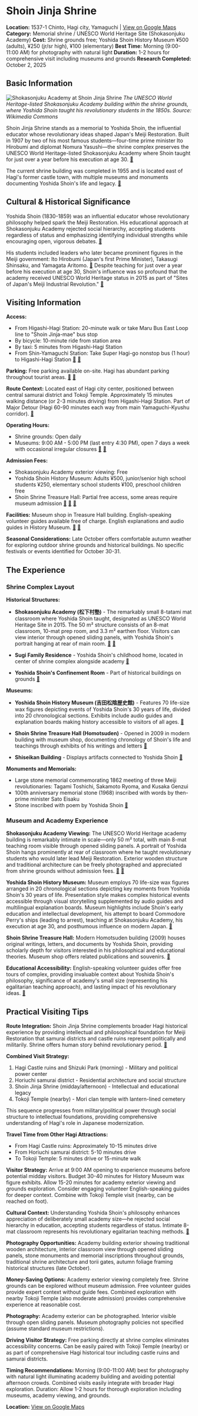 # Shoin Jinja Shrine

**Location:** 1537-1 Chinto, Hagi city, Yamaguchi | [View on Google Maps](https://maps.google.com/maps?q=34.411111,131.417222)
**Category:** Memorial shrine / UNESCO World Heritage Site (Shokasonjuku Academy)
**Cost:** Shrine grounds free; Yoshida Shoin History Museum ¥500 (adults), ¥250 (jr/sr high), ¥100 (elementary)
**Best Time:** Morning (9:00-11:00 AM) for photography with natural light
**Duration:** 1-2 hours for comprehensive visit including museums and grounds
**Research Completed:** October 2, 2025

## Basic Information

![Shokasonjuku Academy at Shoin Jinja Shrine](https://upload.wikimedia.org/wikipedia/commons/7/77/Shokason-juku_School_in_Shoin_Shrine_4.jpg)
*The UNESCO World Heritage-listed Shokasonjuku Academy building within the shrine grounds, where Yoshida Shoin taught his revolutionary students in the 1850s. Source: Wikimedia Commons*

Shoin Jinja Shrine stands as a memorial to Yoshida Shoin, the influential educator whose revolutionary ideas shaped Japan's Meiji Restoration. Built in 1907 by two of his most famous students—four-time prime minister Ito Hirobumi and diplomat Nomura Yasushi—the shrine complex preserves the UNESCO World Heritage-listed Shokasonjuku Academy where Shoin taught for just over a year before his execution at age 30. [🔗](https://www.japan-guide.com/e/e6156.html)

The current shrine building was completed in 1955 and is located east of Hagi's former castle town, with multiple museums and monuments documenting Yoshida Shoin's life and legacy. [🔗](https://www.japan-guide.com/e/e6156.html)

## Cultural & Historical Significance

Yoshida Shoin (1830-1859) was an influential educator whose revolutionary philosophy helped spark the Meiji Restoration. His educational approach at Shokasonjuku Academy rejected social hierarchy, accepting students regardless of status and emphasizing identifying individual strengths while encouraging open, vigorous debates. [🔗](https://www.japansmeijiindustrialrevolution.com/en/site/hagi/component05.html)

His students included leaders who later became prominent figures in the Meiji government: Ito Hirobumi (Japan's first Prime Minister), Takasugi Shinsaku, and Yamagata Aritomo. [🔗](https://en.wikipedia.org/wiki/Sh%C5%8Dkasonjuku_Academy) Despite teaching for just over a year before his execution at age 30, Shoin's influence was so profound that the academy received UNESCO World Heritage status in 2015 as part of "Sites of Japan's Meiji Industrial Revolution." [🔗](https://en.wikipedia.org/wiki/Sh%C5%8Dkasonjuku_Academy)

## Visiting Information

**Access:**
- From Higashi-Hagi Station: 20-minute walk or take Maru Bus East Loop line to "Shoin Jinja-mae" bus stop
- By bicycle: 10-minute ride from station area
- By taxi: 5 minutes from Higashi-Hagi Station
- From Shin-Yamaguchi Station: Take Super Hagi-go nonstop bus (1 hour) to Higashi-Hagi Station
[🔗](https://www.japan-guide.com/e/e6156.html) [🔗](https://www.japan.travel/en/spot/172/)

**Parking:** Free parking available on-site. Hagi has abundant parking throughout tourist areas. [🔗](https://www.japan.travel/en/spot/172/) [🔗](https://www.japan-guide.com/e/e6150.html)

**Route Context:** Located east of Hagi city center, positioned between central samurai district and Tokoji Temple. Approximately 15 minutes walking distance (or 2-3 minutes driving) from Higashi-Hagi Station. Part of Major Detour (Hagi 60-90 minutes each way from main Yamaguchi-Kyushu corridor). [🔗](https://www.japan-guide.com/e/e6156.html)

**Operating Hours:**
- Shrine grounds: Open daily
- Museums: 9:00 AM - 5:00 PM (last entry 4:30 PM), open 7 days a week with occasional irregular closures
[🔗](https://www.japanhoppers.com/en/chugoku/hagi/kanko/2527) [🔗](https://www.japan-guide.com/e/e6156.html)

**Admission Fees:**
- Shokasonjuku Academy exterior viewing: Free
- Yoshida Shoin History Museum: Adults ¥500, junior/senior high school students ¥250, elementary school students ¥100, preschool children free
- Shoin Shrine Treasure Hall: Partial free access, some areas require museum admission
[🔗](https://www.japan.travel/en/spot/172/) [🔗](https://www.japanhoppers.com/en/chugoku/hagi/kanko/2527) [🔗](https://www.japan-guide.com/e/e6156.html)

**Facilities:** Museum shop in Treasure Hall building. English-speaking volunteer guides available free of charge. English explanations and audio guides in History Museum. [🔗](https://www.japan.travel/en/spot/172/) [🔗](https://www.japanhoppers.com/en/chugoku/hagi/kanko/2527)

**Seasonal Considerations:** Late October offers comfortable autumn weather for exploring outdoor shrine grounds and historical buildings. No specific festivals or events identified for October 30-31.

## The Experience

### Shrine Complex Layout

**Historical Structures:**
- **Shokasonjuku Academy (松下村塾)** - The remarkably small 8-tatami mat classroom where Yoshida Shoin taught, designated as UNESCO World Heritage Site in 2015. The 50 m² structure consists of an 8-mat classroom, 10-mat prep room, and 3.3 m² earthen floor. Visitors can view interior through opened sliding panels, with Yoshida Shoin's portrait hanging at rear of main room. [🔗](https://en.wikipedia.org/wiki/Sh%C5%8Dkasonjuku_Academy) [🔗](https://www.japan.travel/en/spot/172/)

- **Sugi Family Residence** - Yoshida Shoin's childhood home, located in center of shrine complex alongside academy [🔗](https://www.japan-guide.com/e/e6156.html)

- **Yoshida Shoin's Confinement Room** - Part of historical buildings on grounds [🔗](https://www.japanhoppers.com/en/chugoku/hagi/kanko/2527)

**Museums:**
- **Yoshida Shoin History Museum (吉田松陰歴史館)** - Features 70 life-size wax figures depicting events of Yoshida Shoin's 30 years of life, divided into 20 chronological sections. Exhibits include audio guides and explanation boards making history accessible to visitors of all ages. [🔗](https://www.japanhoppers.com/en/chugoku/hagi/kanko/2527)

- **Shoin Shrine Treasure Hall (Homotsuden)** - Opened in 2009 in modern building with museum shop, documenting chronology of Shoin's life and teachings through exhibits of his writings and letters [🔗](https://www.japan-guide.com/e/e6156.html)

- **Shiseikan Building** - Displays artifacts connected to Yoshida Shoin [🔗](https://japantravel.navitime.com/en/area/jp/spot/02301-12200048/)

**Monuments and Memorials:**
- Large stone memorial commemorating 1862 meeting of three Meiji revolutionaries: Tagami Toshichi, Sakamoto Ryoma, and Kusaka Genzui
- 100th anniversary memorial stone (1968) inscribed with words by then-prime minister Sato Eisaku
- Stone inscribed with poem by Yoshida Shoin
[🔗](https://moreaboutjapan.com/hagi-yoshida-shoin/)

### Museum and Academy Experience

**Shokasonjuku Academy Viewing:** The UNESCO World Heritage academy building is remarkably intimate in scale—only 50 m² total, with main 8-mat teaching room visible through opened sliding panels. A portrait of Yoshida Shoin hangs prominently at rear of classroom where he taught revolutionary students who would later lead Meiji Restoration. Exterior wooden structure and traditional architecture can be freely photographed and appreciated from shrine grounds without admission fees. [🔗](https://en.wikipedia.org/wiki/Sh%C5%8Dkasonjuku_Academy) [🔗](https://www.japan.travel/en/spot/172/)

**Yoshida Shoin History Museum:** Museum employs 70 life-size wax figures arranged in 20 chronological sections depicting key moments from Yoshida Shoin's 30 years of life. Presentation style makes complex historical events accessible through visual storytelling supplemented by audio guides and multilingual explanation boards. Museum highlights include Shoin's early education and intellectual development, his attempt to board Commodore Perry's ships (leading to arrest), teaching at Shokasonjuku Academy, his execution at age 30, and posthumous influence on modern Japan. [🔗](https://www.japanhoppers.com/en/chugoku/hagi/kanko/2527)

**Shoin Shrine Treasure Hall:** Modern Homotsuden building (2009) houses original writings, letters, and documents by Yoshida Shoin, providing scholarly depth for visitors interested in his philosophical and educational theories. Museum shop offers related publications and souvenirs. [🔗](https://www.japan-guide.com/e/e6156.html)

**Educational Accessibility:** English-speaking volunteer guides offer free tours of complex, providing invaluable context about Yoshida Shoin's philosophy, significance of academy's small size (representing his egalitarian teaching approach), and lasting impact of his revolutionary ideas. [🔗](https://www.japan.travel/en/spot/172/)

## Practical Visiting Tips

**Route Integration:** Shoin Jinja Shrine complements broader Hagi historical experience by providing intellectual and philosophical foundation for Meiji Restoration that samurai districts and castle ruins represent politically and militarily. Shrine offers human story behind revolutionary period. [🔗](https://www.japan-guide.com/e/e6156.html)

**Combined Visit Strategy:**
1. Hagi Castle ruins and Shizuki Park (morning) - Military and political power center
2. Horiuchi samurai district - Residential architecture and social structure
3. Shoin Jinja Shrine (midday/afternoon) - Intellectual and educational legacy
4. Tokoji Temple (nearby) - Mori clan temple with lantern-lined cemetery

This sequence progresses from military/political power through social structure to intellectual foundations, providing comprehensive understanding of Hagi's role in Japanese modernization.

**Travel Time from Other Hagi Attractions:**
- From Hagi Castle ruins: Approximately 10-15 minutes drive
- From Horiuchi samurai district: 5-10 minutes drive
- To Tokoji Temple: 5 minutes drive or 15-minute walk

**Visitor Strategy:** Arrive at 9:00 AM opening to experience museums before potential midday visitors. Budget 30-40 minutes for History Museum wax figure exhibits. Allow 15-20 minutes for academy exterior viewing and grounds exploration. Consider engaging volunteer English-speaking guides for deeper context. Combine with Tokoji Temple visit (nearby, can be reached on foot).

**Cultural Context:** Understanding Yoshida Shoin's philosophy enhances appreciation of deliberately small academy size—he rejected social hierarchy in education, accepting students regardless of status. Intimate 8-mat classroom represents his revolutionary egalitarian teaching methods. [🔗](https://www.japansmeijiindustrialrevolution.com/en/site/hagi/component05.html)

**Photography Opportunities:** Academy building exterior showing traditional wooden architecture, interior classroom view through opened sliding panels, stone monuments and memorial inscriptions throughout grounds, traditional shrine architecture and torii gates, autumn foliage framing historical structures (late October).

**Money-Saving Options:** Academy exterior viewing completely free. Shrine grounds can be explored without museum admission. Free volunteer guides provide expert context without guide fees. Combined exploration with nearby Tokoji Temple (also moderate admission) provides comprehensive experience at reasonable cost.

**Photography:** Academy exterior can be photographed. Interior visible through open sliding panels. Museum photography policies not specified (assume standard museum restrictions).

**Driving Visitor Strategy:** Free parking directly at shrine complex eliminates accessibility concerns. Can be easily paired with Tokoji Temple (nearby) or as part of comprehensive Hagi historical tour including castle ruins and samurai districts.

**Timing Recommendations:** Morning (9:00-11:00 AM) best for photography with natural light illuminating academy building and avoiding potential afternoon crowds. Combined visits easily integrate with broader Hagi exploration. Duration: Allow 1-2 hours for thorough exploration including museums, academy viewing, and grounds.

**Location:** [View on Google Maps](https://maps.google.com/maps?q=34.411111,131.417222)
